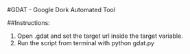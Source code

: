 #GDAT - Google Dork Automated Tool

##Instructions:
1. Open .gdat and set the target url inside the target variable.
2. Run the script from terminal with python gdat.py 